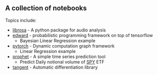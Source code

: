 ## A collection of notebooks

Topics include:
* [librosa](https://github.com/librosa/librosa) - A python package for audio analysis
* [edward](http://edwardlib.org/) - probabilistic programming framework on top of tensorflow
    * Bayesian Linear Regression example
* [pytorch](http://pytorch.org/) - Dynamic computation graph framework
    * Linear Regression example
* [prophet](https://github.com/facebookincubator/prophet) -
        A simple time series prediction tool
    * Predict Daily notional volume of [SPY](https://www.google.com/finance?q=SPY) ETF
* [tangent](https://github.com/google/tangent) - Automatic differentiation library
